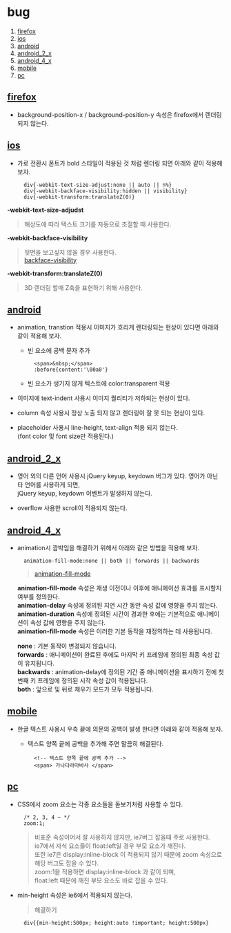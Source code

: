 # bug
1. [firefox](#firefox)
1. [ios](#ios)
1. [android](#android)
1. [android_2_x](#android_2_x)
1. [android_4_x](#android_4_x)
1. [mobile](#mobile)
1. [pc](#pc)

## <a href="#" name="firefox">firefox</a>
* background-position-x / background-position-y 속성은 firefox에서 렌더링 되지 않는다.

## <a href="#" name="ios">ios</a>
* 가로 전환시 폰트가 bold 스타일이 적용된 것 처럼 렌더링 되면 아래와 같이 적용해 보자.  
	
		div{-webkit-text-size-adjust:none || auto || n%}
		div{-webkit-backface-visibility:hidden || visibility}
		div{-webkit-transform:translateZ(0)}

**-webkit-text-size-adjudst**

> 해상도에 따라 텍스트 크기를 자동으로 조절할 때 사용한다.

**-webkit-backface-visibility**

> 뒷면을 보고싶지 않을 경우 사용한다.  
> [backface-visibility](https://developer.mozilla.org/en-US/docs/Web/CSS/backface-visibility "backface-visibility")

**-webkit-transform:translateZ(0)**  

> 3D 렌더링 할때 Z축을 표현하기 위해 사용한다.

## <a href="#" name="android">android</a>

* animation, transtion 적용시 이미지가 흐리게 렌더링되는 현상이 있다면 아래와 같이 적용해 보자.    
	* 빈 요소에 공백 문자 추가

			<span>&nbsp;</span>
			:before{content:'\00a0'}

	* 빈 요소가 생기지 않게 텍스트에 color:transparent 적용

* 이미지에 text-indent 사용시 이미지 퀄리티가 저하되는 현상이 있다.  
* column 속성 사용시 정상 노출 되지 않고 렌더링이 잘 못 되는 현상이 있다.  
* placeholder 사용시 line-height, text-align 적용 되지 않는다.  
	(font color 및 font size만 적용된다.)  

## <a href="#" name="android_2_x">android_2_x</a>

* 영어 외의 다른 언어 사용시 jQuery keyup, keydown 버그가 있다.
	영어가 아닌 타 언어를 사용하게 되면,  
	jQuery keyup, keydown 이벤트가 발생하지 않는다.  

* overflow 사용한 scroll이 적용되지 않는다.

## <a href="#" name="android_4_x">android_4_x</a>

* animation시 깜박임을 해결하기 위해서 아래와 같은 방법을 적용해 보자.
		
		animation-fill-mode:none || both || forwards || backwards

	> [animation-fill-mode](https://developer.mozilla.org/en-US/docs/Web/CSS/animation-fill-mode "animation-fill-mode")

	**animation-fill-mode** 속성은 재생 이전이나 이후에 애니메이션 효과를 표시할지 여부를 정의한다.  
	**animation-delay** 속성에 정의된 지연 시간 동안 속성 값에 영향을 주지 않는다.  
	**animation-duration** 속성에 정의된 시간이 경과한 후에는 기본적으로 애니메이션이 속성 값에 영향을 주지 않는다.  
	**animation-fill-mode** 속성은 이러한 기본 동작을 재정의하는 데 사용됩니다.  
  
	**none** : 기본 동작이 변경되지 않습니다.  
	**forwards** : 애니메이션이 완료된 후에도 마지막 키 프레임에 정의된 최종 속성 값이 유지됩니다.  
	**backwards** : animation-delay에 정의된 기간 중 애니메이션을 표시하기 전에 첫 번째 키 프레임에 정의된 시작 속성 값이 적용됩니다.  
	**both** : 앞으로 및 뒤로 채우기 모드가 모두 적용됩니다.  

## <a href="#" name="mobile">mobile</a>

* 한글 텍스트 사용시 우측 끝에 의문의 공백이 발생 한다면 아래와 같이 적용해 보자.  
	
	* 텍스트 양쪽 끝에 공백을 추가해 주면 말끔히 해결된다.

			<!-- 텍스트 양쪽 끝에 공백 추가 -->
			<span> 가나다라마바사 </span>

## <a href="#" name="pc">pc</a>

* CSS에서 zoom 요소는 각종 요소들을 돋보기처럼 사용할 수 있다.
		
		/* 2, 3, 4 ~ */
		zoom:1;

	> 비표준 속성이어서 잘 사용하지 않지만, ie7버그 잡을때 주로 사용한다.  
	> ie7에서 자식 요소들이 float:left일 경우 부모 요소가 깨진다.  
	> 또한 ie7은 display:inline-block 이 적용되지 않기 때문에 zoom 속성으로 해당 버그도 잡을 수 있다.  
	> zoom:1을 적용하면 display:inline-block 과 같이 되며,  
	> float:left 때문에 깨진 부모 요소도 바로 잡을 수 있다.

* min-height 속성은 ie6에서 적용되지 않는다.  
	
	> 해결하기

		div{{min-height:500px; height:auto !important; height:500px}

